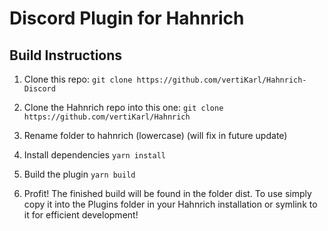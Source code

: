 # Discord Plugin for Hahnrich

## Build Instructions

1. Clone this repo:
   `git clone https://github.com/vertiKarl/Hahnrich-Discord`

2. Clone the Hahnrich repo into this one:
   `git clone https://github.com/vertiKarl/Hahnrich`

3. Rename folder to hahnrich (lowercase) (will fix in future update)

4. Install dependencies
   `yarn install`

5. Build the plugin
   `yarn build`

6. Profit!
   The finished build will be found in the folder dist. To use simply copy it into the Plugins folder in your Hahnrich installation or symlink to it for efficient development!
